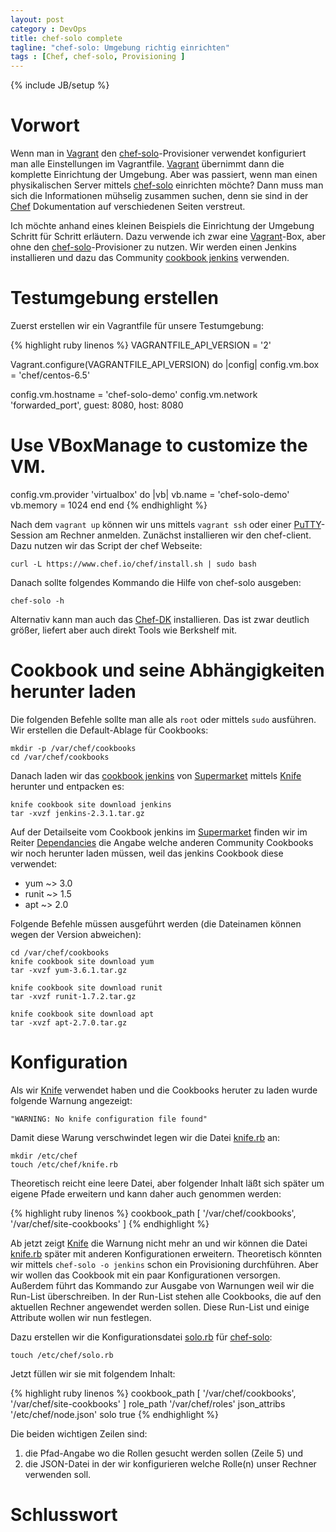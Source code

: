 ```yaml
---
layout: post
category : DevOps
title: chef-solo complete
tagline: "chef-solo: Umgebung richtig einrichten"
tags : [Chef, chef-solo, Provisioning ]
---
```

{% include JB/setup %}
<div class="toc"></div>

# Vorwort

Wenn man in [Vagrant][] den [chef-solo][]-Provisioner verwendet konfiguriert man alle Einstellungen im Vagrantfile.
[Vagrant][] übernimmt dann die komplette Einrichtung der Umgebung. Aber was passiert, wenn man einen physikalischen
Server mittels [chef-solo][] einrichten möchte? Dann muss man sich die Informationen mühselig zusammen suchen, denn
sie sind in der [Chef][] Dokumentation auf verschiedenen Seiten verstreut.

Ich möchte anhand eines kleinen Beispiels die Einrichtung der Umgebung Schritt für Schritt erläutern. Dazu verwende ich
zwar eine [Vagrant][]-Box, aber ohne den [chef-solo][]-Provisioner zu nutzen. Wir werden einen Jenkins installieren und
dazu das Community [cookbook jenkins][] verwenden.

# Testumgebung erstellen

Zuerst erstellen wir ein Vagrantfile für unsere Testumgebung:

{% highlight ruby linenos %}
VAGRANTFILE_API_VERSION = '2'

Vagrant.configure(VAGRANTFILE_API_VERSION) do |config|
  config.vm.box = 'chef/centos-6.5'

  config.vm.hostname = 'chef-solo-demo'
  config.vm.network 'forwarded_port', guest: 8080, host: 8080

  # Use VBoxManage to customize the VM.
  config.vm.provider 'virtualbox' do |vb|
    vb.name = 'chef-solo-demo'
    vb.memory = 1024
  end
end
{% endhighlight %}

Nach dem `vagrant up` können wir uns mittels `vagrant ssh` oder einer [PuTTY][]-Session am Rechner anmelden.
Zunächst installieren wir den chef-client. Dazu nutzen wir das Script der chef Webseite:

    curl -L https://www.chef.io/chef/install.sh | sudo bash

Danach sollte folgendes Kommando die Hilfe von chef-solo ausgeben:

    chef-solo -h

<div class="note info">
Alternativ kann man auch das <a href="https://downloads.chef.io/chef-dk">Chef-DK</a> installieren. Das ist zwar
deutlich größer, liefert aber auch direkt Tools wie Berkshelf mit.
</div>

# Cookbook und seine Abhängigkeiten herunter laden

Die folgenden Befehle sollte man alle als `root` oder mittels `sudo` ausführen. Wir erstellen die Default-Ablage für
Cookbooks:

    mkdir -p /var/chef/cookbooks
    cd /var/chef/cookbooks

Danach laden wir das [cookbook jenkins][] von [Supermarket][] mittels [Knife][] herunter und entpacken es:

    knife cookbook site download jenkins
    tar -xvzf jenkins-2.3.1.tar.gz

Auf der Detailseite vom Cookbook jenkins im [Supermarket][] finden wir im Reiter [Dependancies][] die Angabe welche
anderen Community Cookbooks wir noch herunter laden müssen, weil das jenkins Cookbook diese verwendet:

* yum ~> 3.0
* runit ~> 1.5
* apt ~> 2.0

Folgende Befehle müssen ausgeführt werden (die Dateinamen können wegen der Version abweichen):

    cd /var/chef/cookbooks
    knife cookbook site download yum
    tar -xvzf yum-3.6.1.tar.gz

    knife cookbook site download runit
    tar -xvzf runit-1.7.2.tar.gz

    knife cookbook site download apt
    tar -xvzf apt-2.7.0.tar.gz


# Konfiguration

Als wir [Knife][] verwendet haben und die Cookbooks heruter zu laden wurde folgende Warnung angezeigt:

    "WARNING: No knife configuration file found"

Damit diese Warung verschwindet legen wir die Datei [knife.rb][] an:

    mkdir /etc/chef
    touch /etc/chef/knife.rb

Theoretisch reicht eine leere Datei, aber folgender Inhalt läßt sich später um eigene Pfade erweitern und kann daher
auch genommen werden:

{% highlight ruby linenos %}
cookbook_path [
               '/var/chef/cookbooks',
               '/var/chef/site-cookbooks'
]
{% endhighlight %}

Ab jetzt zeigt [Knife][] die Warnung nicht mehr an und wir können die Datei [knife.rb][] später mit anderen
Konfigurationen erweitern. Theoretisch könnten wir mittels `chef-solo -o jenkins` schon ein Provisioning durchführen.
Aber wir wollen das Cookbook mit ein paar Konfigurationen versorgen. Außerdem führt das Kommando zur Ausgabe von
Warnungen weil wir die Run-List überschreiben. In der Run-List stehen alle Cookbooks, die auf den aktuellen Rechner
angewendet werden sollen. Diese Run-List und einige Attribute wollen wir nun festlegen.

Dazu erstellen wir die Konfigurationsdatei [solo.rb][] für [chef-solo][]:

    touch /etc/chef/solo.rb

Jetzt füllen wir sie mit folgendem Inhalt:

{% highlight ruby linenos %}
cookbook_path [
               '/var/chef/cookbooks',
               '/var/chef/site-cookbooks'
              ]
role_path '/var/chef/roles'
json_attribs '/etc/chef/node.json'
solo true
{% endhighlight %}

Die beiden wichtigen Zeilen sind:

1. die Pfad-Angabe wo die Rollen gesucht werden sollen (Zeile 5) und
2. die JSON-Datei in der wir konfigurieren welche Rolle(n) unser Rechner verwenden soll.

# Schlusswort


[Vagrant]: https://www.vagrantup.com/
[chef-solo]: http://docs.vagrantup.com/v2/provisioning/chef_solo.html
[Chef]: https://www.chef.io/chef/
[PuTTY]: http://www.chiark.greenend.org.uk/~sgtatham/putty/download.html
[Chef-DK]: https://downloads.chef.io/chef-dk/
[cookbook jenkins]: https://github.com/opscode-cookbooks/jenkins
[Supermarket]: https://supermarket.chef.io/
[Knife]: https://docs.chef.io/knife.html
[solo.rb]: https://docs.chef.io/config_rb_solo.html
[Dependancies]: https://supermarket.chef.io/cookbooks/jenkins#dependencies
[knife.rb]: https://docs.chef.io/config_rb_knife.html

